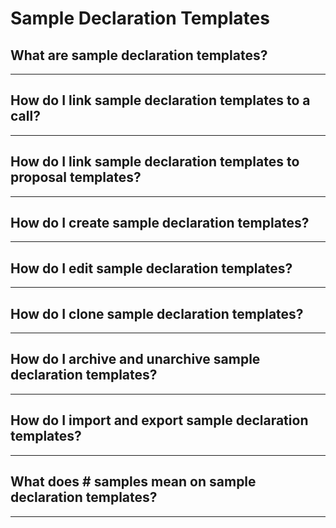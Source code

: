 # Sample Declaration Templates

## **What are sample declaration templates?**

______________________________________________________________________________________

## **How do I link sample declaration templates to a call?**

______________________________________________________________________________________


## **How do I link sample declaration templates to proposal templates?**
______________________________________________________________________________________


## **How do I create sample declaration templates?**
______________________________________________________________________________________


## **How do I edit sample declaration templates?**
______________________________________________________________________________________


## **How do I clone sample declaration templates?**
______________________________________________________________________________________


## **How do I archive and unarchive sample declaration templates?**
______________________________________________________________________________________


## **How do I import and export sample declaration templates?**
______________________________________________________________________________________


## **What does # samples mean on sample declaration templates?**

______________________________________________________________________________________
